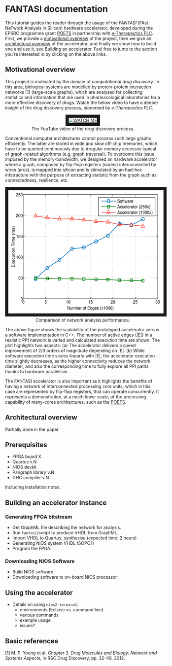 # FANTASI documentation

This tutorial guides the reader through the usage of the
*FANTASI* (FAst NeTwork Analysis in SIlicon) hardware
accelerator, developed during the EPSRC programme grant
[POETS](https://poets-project.org/) in partnership with [e-Therapeutics
PLC](https://www.etherapeutics.co.uk/). First, we provide a [motivational
overview](https://github.com/allegroCoder/fantasi/tree/documentation/doc#motivational-overview)
of the project, then we give an [architectural
overview](https://github.com/allegroCoder/fantasi/tree/documentation/doc#architectural-overview)
of the accelerator, and finally we
show how to build one and use it, see [Building an
accelerator](https://github.com/allegroCoder/fantasi/tree/documentation/doc#building-an-accelerator-instance).
Feel free to jump to the section you're interested in by clicking on the
above links.


## Motivational overview

This project is motivated by the domain of *computational drug discovery*. In
this area, biological systems are modelled by protein-protein interaction
networks [1] (large-scale graphs), which are analysed for collecting statistics
and information that are used in pharmacological laboratories for a more
effective discovery of drugs. Watch the below video to have a deeper insight
of the drug discovery process, pionereed by *e-Therapeutics PLC*.


<p align="center">
  <a href="http://www.youtube.com/watch?feature=player_embedded&v=wQFpTtuzrgA" target="_blank">
 <img src="http://img.youtube.com/vi/wQFpTtuzrgA/0.jpg" alt="WATCH ME" width="480" height="360" border="10"/></a><br>
  The YouTube video of the drug discovery process.
</p>

Conventional computer architectures cannot process such large graphs
efficiently. The latter are stored in wide and slow off-chip memories, which
have to be queried continuously due to irregular memory accesses typical
of graph-related algorithms (e.g. graph traversal). To overcome this issue
imposed by the memory-bandwidth, we designed an hardware accelerator where
a graph, composed by flip-flop registers (nodes) interconnected by wires
(arcs), is mapped into silicon and is stimulated by an had-hoc infstracture
with the purpose of extracting statistic from the graph such as connectedness,
resilience, etc.


<p align="center">
  <img src="https://github.com/allegroCoder/fantasi/blob/documentation/doc/fig/speed.png" width="520" height="400" border="10"/></a><br>
  Comparison of network analysis performance.
</p>

The above figure shows the scalability of the prototyped accelerator
versus a software implementation in C++. The number of active edges (|E|)
in a realistic PPI network is varied and calculated execution time are
shown. The plot highlights two aspects: (a) The accelerator delivers a speed
improvement of 2/3 orders of magnitude depending on |E|. (b) While software
execution time scales linearly with |E|, the accelerator execution time
slightly decreases, as the higher connectivity reduces the network diameter,
and also the corresponding time to fully explore all PPI paths thanks to
hardware parallelism.

The FANTASI accelerator is also important as it highlights the benefits of
having a network of interconnected processing core units, which in this case
are represented by flip-flop registers, that can operate concurrently. It
represents a demonstration, at a much lower scale, of the processing capability
of many-cores architectures, such as the [POETS](https://poets-project.org/).

## Architectural overview

Partially done in the paper

## Prerequisites

* FPGA board X
* Quartus v.N
* NIOS devkit
* Pangraph library v.N
* GHC compiler v.N

Including installation notes.

## Building an accelerator instance

### Generating FPGA bitstream

* Get GraphML file describing the network for analysis.
* Run `fantasi`/script to produce VHDL from GraphML.
* Import VHDL to Quartus, synthesise (expected time: 2 hours)
* Generating NIOS system VHDL (SOPC?)
* Program the FPGA.

### Downloading NIOS Software

* Build NIOS software
* Downloading software to on-board NIOS processor

## Using the accelerator

* Details on using `nios2-terminal`:
  - environments (Eclipse vs. command line)
  - various commands
  - example usage
  - issues?

## Basic references

[1] M. P. Young et al. *Chapter 3. Drug Molecules and Biology: Network and Systems Aspects*, in RSC Drug Discovery, pp. 32-49, 2012.
